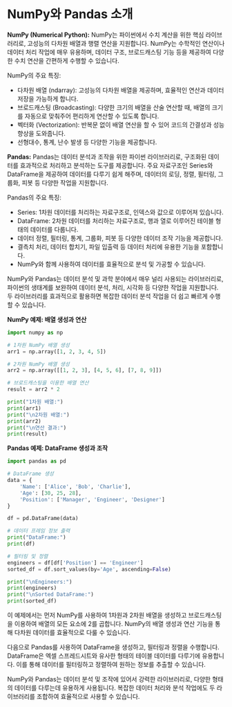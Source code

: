 # NumPy와 Pandas 소개
**NumPy (Numerical Python):**
NumPy는 파이썬에서 수치 계산을 위한 핵심 라이브러리로, 고성능의 다차원 배열과 행렬 연산을 지원합니다. NumPy는 수학적인 연산이나 데이터 처리 작업에 매우 유용하며, 데이터 구조, 브로드캐스팅 기능 등을 제공하여 다양한 수치 연산을 간편하게 수행할 수 있습니다.

NumPy의 주요 특징:
- 다차원 배열 (ndarray): 고성능의 다차원 배열을 제공하며, 효율적인 연산과 데이터 저장을 가능하게 합니다.
- 브로드캐스팅 (Broadcasting): 다양한 크기의 배열을 산술 연산할 때, 배열의 크기를 자동으로 맞춰주어 편리하게 연산할 수 있도록 합니다.
- 벡터화 (Vectorization): 반복문 없이 배열 연산을 할 수 있어 코드의 간결성과 성능 향상을 도와줍니다.
- 선형대수, 통계, 난수 발생 등 다양한 기능을 제공합니다.

**Pandas:**
Pandas는 데이터 분석과 조작을 위한 파이썬 라이브러리로, 구조화된 데이터를 효과적으로 처리하고 분석하는 도구를 제공합니다. 주요 자료구조인 Series와 DataFrame을 제공하여 데이터를 다루기 쉽게 해주며, 데이터의 로딩, 정렬, 필터링, 그룹화, 피봇 등 다양한 작업을 지원합니다.

Pandas의 주요 특징:
- Series: 1차원 데이터를 처리하는 자료구조로, 인덱스와 값으로 이루어져 있습니다.
- DataFrame: 2차원 데이터를 처리하는 자료구조로, 행과 열로 이루어진 테이블 형태의 데이터를 다룹니다.
- 데이터 정렬, 필터링, 통계, 그룹화, 피봇 등 다양한 데이터 조작 기능을 제공합니다.
- 결측치 처리, 데이터 합치기, 파일 입출력 등 데이터 처리에 유용한 기능을 포함합니다.
- NumPy와 함께 사용하여 데이터를 효율적으로 분석 및 가공할 수 있습니다.

NumPy와 Pandas는 데이터 분석 및 과학 분야에서 매우 널리 사용되는 라이브러리로, 파이썬의 생태계를 보완하여 데이터 분석, 처리, 시각화 등 다양한 작업을 지원합니다. 두 라이브러리를 효과적으로 활용하면 복잡한 데이터 분석 작업을 더 쉽고 빠르게 수행할 수 있습니다.

**NumPy 예제: 배열 생성과 연산**

```python
import numpy as np

# 1차원 NumPy 배열 생성
arr1 = np.array([1, 2, 3, 4, 5])

# 2차원 NumPy 배열 생성
arr2 = np.array([[1, 2, 3], [4, 5, 6], [7, 8, 9]])

# 브로드캐스팅을 이용한 배열 연산
result = arr2 * 2

print("1차원 배열:")
print(arr1)
print("\n2차원 배열:")
print(arr2)
print("\n연산 결과:")
print(result)
```

**Pandas 예제: DataFrame 생성과 조작**

```python
import pandas as pd

# DataFrame 생성
data = {
    'Name': ['Alice', 'Bob', 'Charlie'],
    'Age': [30, 25, 28],
    'Position': ['Manager', 'Engineer', 'Designer']
}

df = pd.DataFrame(data)

# 데이터 프레임 정보 출력
print("DataFrame:")
print(df)

# 필터링 및 정렬
engineers = df[df['Position'] == 'Engineer']
sorted_df = df.sort_values(by='Age', ascending=False)

print("\nEngineers:")
print(engineers)
print("\nSorted DataFrame:")
print(sorted_df)
```

이 예제에서는 먼저 NumPy를 사용하여 1차원과 2차원 배열을 생성하고 브로드캐스팅을 이용하여 배열의 모든 요소에 2를 곱합니다. NumPy의 배열 생성과 연산 기능을 통해 다차원 데이터를 효율적으로 다룰 수 있습니다.

다음으로 Pandas를 사용하여 DataFrame을 생성하고, 필터링과 정렬을 수행합니다. DataFrame은 엑셀 스프레드시트와 유사한 형태의 테이블 데이터를 다루기에 유용합니다. 이를 통해 데이터를 필터링하고 정렬하여 원하는 정보를 추출할 수 있습니다.

NumPy와 Pandas는 데이터 분석 및 조작에 있어서 강력한 라이브러리로, 다양한 형태의 데이터를 다루는데 유용하게 사용됩니다. 복잡한 데이터 처리와 분석 작업에도 두 라이브러리를 조합하여 효율적으로 사용할 수 있습니다.